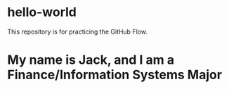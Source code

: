# hello-world
This repository is for practicing the GitHub Flow.
# My name is Jack, and I am a Finance/Information Systems Major

